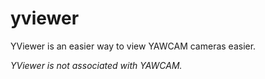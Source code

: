 # yviewer
YViewer is an easier way to view YAWCAM cameras easier.

*YViewer is not associated with YAWCAM.*
